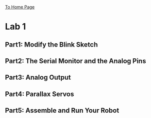 [To Home Page](./index.md)

# Lab 1

## Part1: Modify the Blink Sketch

## Part2: The Serial Monitor and the Analog Pins

## Part3: Analog Output

## Part4: Parallax Servos

## Part5: Assemble and Run Your Robot


